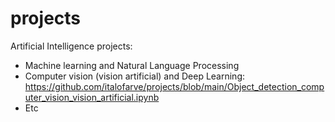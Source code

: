# projects
Artificial Intelligence projects:

- Machine learning and Natural Language Processing
- Computer vision (vision artificial) and Deep Learning: https://github.com/italofarve/projects/blob/main/Object_detection_computer_vision_vision_artificial.ipynb
- Etc
